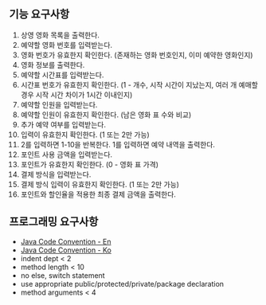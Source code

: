 ## 기능 요구사항

1. 상영 영화 목록을 출력한다. 
2. 예약할 영화 번호를 입력받는다.
3. 영화 번호가 유효한지 확인한다. (존재하는 영화 번호인지, 이미 예약한 영화인지)
4. 영화 정보를 출력한다.
5. 예약할 시간표를 입력받는다.
6. 시간표 번호가 유효한지 확인한다. (1 - 개수, 시작 시간이 지났는지, 여러 개 예매할 경우 시작 시간 차이가 1시간 이내인지)
7. 예약할 인원을 입력받는다. 
8. 예약할 인원이 유효한지 확인한다. (남은 영화 표 수와 비교)
9. 추가 예약 여부를 입력받는다.
10. 입력이 유효한지 확인한다. (1 또는 2만 가능)
11. 2를 입력하면 1-10을 반복한다. 1를 입력하면 예약 내역을 출력한다.
12. 포인트 사용 금액을 입력받는다.
13. 포인트가 유효한지 확인한다. (0 - 영화 표 가격)
14. 결제 방식을 입력받는다.
15. 결제 방식 입력이 유효한지 확인한다. (1 또는 2만 가능)
16. 포인트와 할인율을 적용한 최종 결제 금액을 출력한다. 

## 프로그래밍 요구사항

* [Java Code Convention - En](https://google.github.io/styleguide/javaguide.html)
* [Java Code Convention - Ko](https://myeonguni.tistory.com/1596)
* indent dept < 2
* method length < 10
* no else, switch statement
* use appropriate public/protected/private/package declaration
* method arguments < 4

